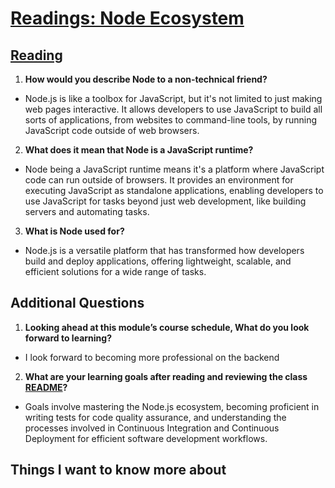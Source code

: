 # [Readings: Node Ecosystem](https://github.com/codefellows/seattle-code-javascript-401d59/tree/main/class-01)

## [Reading](https://www.sitepoint.com/an-introduction-to-node-js/)
1. **How would you describe Node to a non-technical friend?**
* Node.js is like a toolbox for JavaScript, but it's not limited to just making web pages interactive. It allows developers to use JavaScript to build all sorts of applications, from websites to command-line tools, by running JavaScript code outside of web browsers.
2. **What does it mean that Node is a JavaScript runtime?**
* Node being a JavaScript runtime means it's a platform where JavaScript code can run outside of browsers. It provides an environment for executing JavaScript as standalone applications, enabling developers to use JavaScript for tasks beyond just web development, like building servers and automating tasks.  
3. **What is Node used for?** 
* Node.js is a versatile platform that has transformed how developers build and deploy applications, offering lightweight, scalable, and efficient solutions for a wide range of tasks.

## Additional Questions
1. **Looking ahead at this module’s course schedule, What do you look forward to learning?**
* I look forward to becoming more professional on the backend 
2. **What are your learning goals after reading and reviewing the class [README](https://codefellows.github.io/code-401-javascript-guide/curriculum/class-01/)?**
* Goals involve mastering the Node.js ecosystem, becoming proficient in writing tests for code quality assurance, and understanding the processes involved in Continuous Integration and Continuous Deployment for efficient software development workflows.


## Things I want to know more about


